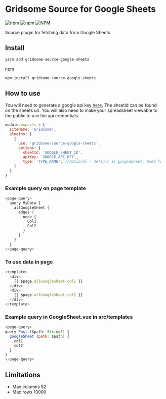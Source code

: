 # Gridsome Source for Google Sheets

![npm](https://img.shields.io/npm/v/gridsome-source-google-sheets.svg)
![npm](https://img.shields.io/npm/dt/gridsome-source-google-sheets.svg)
![NPM](https://img.shields.io/npm/l/gridsome-source-google-sheets.svg)

Source plugin for fetching data from Google Sheets. 

## Install 

```js
yarn add gridsome-source-google-sheets
```
npm
```js
npm install gridsome-source-google-sheets
```

## How to use

You will need to generate a google api key [here](https://console.developers.google.com/apis/credentials). The sheetId can be found on the sheets url. You will also need to make your spreadsheet viewable to the public to use the api credentials.
```js
module.exports = {
  siteName: 'Gridsome',
  plugins: [
    {
      use: 'gridsome-source-google-sheets',
      options: {
        sheetId: 'GOOGLE_SHEET_ID', 
        apiKey: 'GOOGLE_API_KEY',
        type: 'TYPE_NAME', //Optional - default is googleSheet. Used for graphql queries.
    }
  ]
}
```

### Example query on page template

```js
<page-query>
  query MyData {
    allGoogleSheet {
      edges {
        node {
          Col1
          Col2
        }
      }
    }
  }
</page-query>
```

### To use data in page

```js
<template>
  <div>
    {{ $page.allGoogleSheet.col1 }}
  </div>
  <div>
    {{ $page.allGoogleSheet.col2 }}
  </div>
</template>
```

### Example query in GoogleSheet.vue in src/templates

```js
<page-query>
query Post ($path: String!) {
  googleSheet (path: $path) {
    col1
    col2
  }
}
</page-query>
```

## Limitations

* Max columns 52
* Max rows 10000
